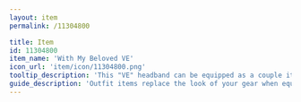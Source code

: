 ```yaml
---
layout: item
permalink: /11304800

title: Item
id: 11304800
item_name: 'With My Beloved VE'
icon_url: 'item/icon/11304800.png'
tooltip_description: 'This "VE" headband can be equipped as a couple item with the hat that has "LO" written on it. Even lonely people without a partner can wear it.'
guide_description: 'Outfit items replace the look of your gear when equipped.'
---
```

